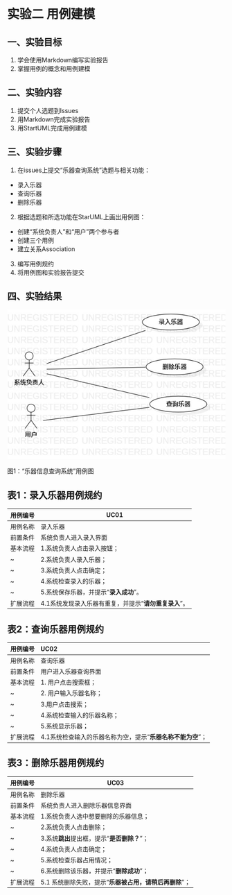 # 实验二 用例建模

## 一、实验目标

1. 学会使用Markdown编写实验报告
2. 掌握用例的概念和用例建模

## 二、实验内容

1. 提交个人选题到Issues
2. 用Markdown完成实验报告
3. 用StartUML完成用例建模

## 三、实验步骤

1. 在issues上提交“乐器查询系统”选题与相关功能：

- 录入乐器
- 查询乐器
- 删除乐器

2. 根据选题和所选功能在StarUML上画出用例图：

- 创建“系统负责人”和“用户”两个参与者
- 创建三个用例
- 建立关系Association

3. 编写用例规约
4. 将用例图和实验报告提交

## 四、实验结果

![lab2_UseCaseDiagram](./lab2_UseCaseDiagram.jpg)

图1：“乐器信息查询系统”用例图

## 表1：录入乐器用例规约

| 用例编号 | UC01                            |
| ---- | ------------------------------- |
| 用例名称 | 录入乐器                            |
| 前置条件 | 系统负责人进入录入界面                     |
| 基本流程 | 1.系统负责人点击录入按钮；                  |
| ~    | 2.系统负责人录入乐器；                    |
| ~    | 3.系统负责人点击确定；                    |
| ~    | 4.系统检查录入的乐器；                    |
| ~    | 5.系统保存乐器，并提示“**录入成功**”。         |
| 扩展流程 | 4.1系统发现录入乐器有重复，并提示“**请勿重复录入**”。 |

## 表2：查询乐器用例规约

| 用例编号 | UC02                               |
| ---- | :--------------------------------- |
| 用例名称 | 查询乐器                               |
| 前置条件 | 用户进入乐器查询界面                         |
| 基本流程 | 1. 用户点击搜索框；                        |
| ~    | 2. 用户输入乐器名称；                       |
| ~    | 3.用户点击搜索；                          |
| ~    | 4.系统检查输入的乐器名称；                     |
| ~    | 5.系统显示乐器；                          |
| 扩展流程 | 4.1系统检查输入的乐器名称为空，提示“**乐器名称不能为空**”； |
## 表3：删除乐器用例规约

| 用例编号 | UC03                             |
| ---- | -------------------------------- |
| 用例名称 | 删除乐器                             |
| 前置条件 | 系统负责人进入删除乐器信息界面                  |
| 基本流程 | 1.系统负责人选中想要删除的乐器信息；              |
| ~    | 2.系统负责人点击删除；                     |
| ~    | 3.系统**跳出**提出框，提示“**是否删除？**”；     |
| ~    | 4.系统负责人点击确定；                     |
| ~    | 5.系统检查乐器占用情况；                    |
| ~    | 6.系统删除该乐器，并提示“**删除成功**”；         |
| 扩展流程 | 5.1 系统删除失败，提示“**乐器被占用，请稍后再删除**”； |